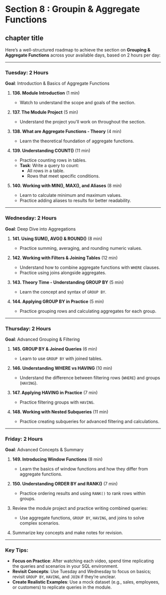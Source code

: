 # Section 8 : Groupin & Aggregate Functions

## chapter title

Here’s a well-structured roadmap to achieve the section on **Grouping & Aggregate Functions** across your available days, based on 2 hours per day:

---

### **Tuesday**: 2 Hours

**Goal**: Introduction & Basics of Aggregate Functions

1. **136. Module Introduction** (1 min)

   - Watch to understand the scope and goals of the section.

2. **137. The Module Project** (5 min)

   - Understand the project you'll work on throughout the section.

3. **138. What are Aggregate Functions - Theory** (4 min)

   - Learn the theoretical foundation of aggregate functions.

4. **139. Understanding COUNT()** (11 min)

   - Practice counting rows in tables.
   - **Task**: Write a query to count:
     - All rows in a table.
     - Rows that meet specific conditions.

5. **140. Working with MIN(), MAX(), and Aliases** (8 min)
   - Learn to calculate minimum and maximum values.
   - Practice adding aliases to results for better readability.

---

### **Wednesday**: 2 Hours

**Goal**: Deep Dive into Aggregations

1. **141. Using SUM(), AVG() & ROUND()** (8 min)

   - Practice summing, averaging, and rounding numeric values.

2. **142. Working with Filters & Joining Tables** (12 min)

   - Understand how to combine aggregate functions with `WHERE` clauses.
   - Practice using joins alongside aggregates.

3. **143. Theory Time - Understanding GROUP BY** (5 min)

   - Learn the concept and syntax of `GROUP BY`.

4. **144. Applying GROUP BY in Practice** (5 min)
   - Practice grouping rows and calculating aggregates for each group.

---

### **Thursday**: 2 Hours

**Goal**: Advanced Grouping & Filtering

1. **145. GROUP BY & Joined Queries** (6 min)

   - Learn to use `GROUP BY` with joined tables.

2. **146. Understanding WHERE vs HAVING** (10 min)

   - Understand the difference between filtering rows (`WHERE`) and groups (`HAVING`).

3. **147. Applying HAVING in Practice** (7 min)

   - Practice filtering groups with `HAVING`.

4. **148. Working with Nested Subqueries** (11 min)
   - Practice creating subqueries for advanced filtering and calculations.

---

### **Friday**: 2 Hours

**Goal**: Advanced Concepts & Summary

1. **149. Introducing Window Functions** (8 min)

   - Learn the basics of window functions and how they differ from aggregate functions.

2. **150. Understanding ORDER BY and RANK()** (7 min)

   - Practice ordering results and using `RANK()` to rank rows within groups.

3. Review the module project and practice writing combined queries:

   - Use aggregate functions, `GROUP BY`, `HAVING`, and joins to solve complex scenarios.

4. Summarize key concepts and make notes for revision.

---

### **Key Tips**:

- **Focus on Practice**: After watching each video, spend time replicating the queries and scenarios in your SQL environment.
- **Revisit Concepts**: Use Tuesday and Wednesday to focus on basics; revisit `GROUP BY`, `HAVING`, and `JOIN` if they’re unclear.
- **Create Realistic Examples**: Use a mock dataset (e.g., sales, employees, or customers) to replicate queries in the module.
